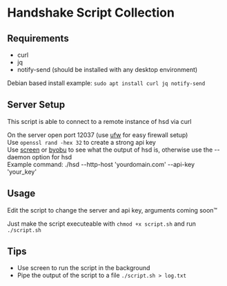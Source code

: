 # Handshake Script Collection
## Requirements
- curl
- jq
- notify-send (should be installed with any desktop environment)

Debian based install example: `sudo apt install curl jq notify-send`

## Server Setup
This script is able to connect to a remote instance of hsd via curl

On the server open port 12037 (use [ufw](https://help.ubuntu.com/community/UFW) for easy firewall setup)  
Use `openssl rand -hex 32` to create a strong api key  
Use [screen](https://linux.die.net/man/1/screen) or [byobu](https://www.byobu.org/) to see what the output of hsd is, otherwise use the --daemon option for hsd  
Example command: ./hsd --http-host 'yourdomain.com' --api-key 'your_key'

## Usage
Edit the script to change the server and api key, arguments coming soon&trade;

Just make the script executeable with `chmod +x script.sh` and run `./script.sh`

## Tips
- Use screen to run the script in the background
- Pipe the output of the script to a file `./script.sh > log.txt`
